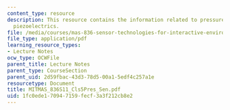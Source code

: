 ```yaml
---
content_type: resource
description: This resource contains the information related to pressure sensors and
  piezoelectrics.
file: /media/courses/mas-836-sensor-technologies-for-interactive-environments-spring-2011/1fc0ede170947159fecf3a3f212cb8e2_MITMAS_836S11_Cls5Pres_Sen.pdf
file_type: application/pdf
learning_resource_types:
- Lecture Notes
ocw_type: OCWFile
parent_title: Lecture Notes
parent_type: CourseSection
parent_uid: 2d59fbac-43d3-78d5-00a1-5edf4c257a1e
resourcetype: Document
title: MITMAS_836S11_Cls5Pres_Sen.pdf
uid: 1fc0ede1-7094-7159-fecf-3a3f212cb8e2
---
```

